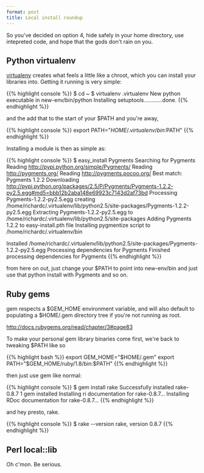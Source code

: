 ```yaml
---
format: post
title: Local install roundup
---
```


So you've decided on option 4, hide safely in your home directory,
use intepreted code, and hope that the gods don't rain on you.

## Python virtualenv

[virtualenv](http://pypi.python.org/pypi/virtualenv) creates what feels
a little like a chroot, which you can install your libraries into.  Getting
it running is very simple:

{{% highlight console %}}
$ cd ~
$ virtualenv .virtualenv
New python executable in new-env/bin/python
Installing setuptools............done.
{{% endhighlight %}}


and the add that to the start of your $PATH and you're away,

{{% highlight console %}}
export PATH="$HOME/.virtualenv/bin:$PATH"
{{% endhighlight %}}

Installing a module is then as simple as:

{{% highlight console %}}
$ easy_install Pygments
Searching for Pygments
Reading http://pypi.python.org/simple/Pygments/
Reading http://pygments.org/
Reading http://pygments.pocoo.org/
Best match: Pygments 1.2.2
Downloading http://pypi.python.org/packages/2.5/P/Pygments/Pygments-1.2.2-py2.5.egg#md5=bbb12b2aba148e69923c7143d2af73bd
Processing Pygments-1.2.2-py2.5.egg
creating /home/richardc/.virtualenv/lib/python2.5/site-packages/Pygments-1.2.2-py2.5.egg
Extracting Pygments-1.2.2-py2.5.egg to /home/richardc/.virtualenv/lib/python2.5/site-packages
Adding Pygments 1.2.2 to easy-install.pth file
Installing pygmentize script to /home/richardc/.virtualenv/bin

Installed /home/richardc/.virtualenv/lib/python2.5/site-packages/Pygments-1.2.2-py2.5.egg
Processing dependencies for Pygments
Finished processing dependencies for Pygments
{{% endhighlight %}}

from here on out, just change your $PATH to point into new-env/bin and 
just use that python install with Pygments and so on.

## Ruby gems

gem respects a $GEM_HOME environment variable, and will also default to
populating a $HOME/.gem directory tree if you're not running as root.

http://docs.rubygems.org/read/chapter/3#page83

To make your personal gem library binaries come first, we're back to tweaking
$PATH like so

{{% highlight bash %}}
export GEM_HOME="$HOME/.gem"
export PATH="$GEM_HOME/ruby/1.8/bin:$PATH"
{{% endhighlight %}} 

then just use gem like normal:

{{% highlight console %}}
$ gem install rake
Successfully installed rake-0.8.7
1 gem installed
Installing ri documentation for rake-0.8.7...
Installing RDoc documentation for rake-0.8.7...
{{% endhighlight %}}

and hey presto, rake.

{{% highlight console %}}
$ rake --version
rake, version 0.8.7
{{% endhighlight %}}


## Perl local::lib


Oh c'mon.  Be serious.



